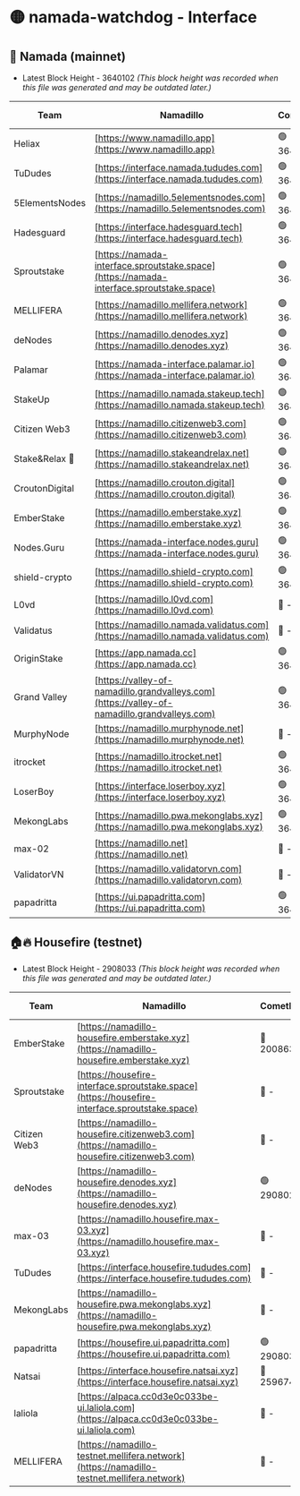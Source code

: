 # 🟡 namada-watchdog - Interface

## 🚀 Namada (mainnet)
- Latest Block Height - 3640102 *(This block height was recorded when this file was generated and may be outdated later.)*

| Team | Namadillo | CometBFT | Indexer | MASP Indexer |
|-|-|-|-|-|
| Heliax | [https://www.namadillo.app](https://www.namadillo.app) | 🟢 3640078 | 🟢 3640078 | 🟢 3640078 |
| TuDudes | [https://interface.namada.tududes.com](https://interface.namada.tududes.com) | 🟢 3640078 | 🟢 3640078 | 🟢 3640078 |
| 5ElementsNodes | [https://namadillo.5elementsnodes.com](https://namadillo.5elementsnodes.com) | 🟢 3640078 | 🟢 3640078 | 🟢 3640078 |
| Hadesguard | [https://interface.hadesguard.tech](https://interface.hadesguard.tech) | 🟢 3640079 | 🟢 3640079 | 🟢 3640079 |
| Sproutstake | [https://namada-interface.sproutstake.space](https://namada-interface.sproutstake.space) | 🟢 3640079 | 🟢 3640079 | 🟢 3640080 |
| MELLIFERA | [https://namadillo.mellifera.network](https://namadillo.mellifera.network) | 🟢 3640080 | 🟢 3640080 | 🟢 3640080 |
| deNodes | [https://namadillo.denodes.xyz](https://namadillo.denodes.xyz) | 🟢 3640081 | 🟢 3640081 | 🟢 3640081 |
| Palamar | [https://namada-interface.palamar.io](https://namada-interface.palamar.io) | 🟢 3640081 | 🟢 3640081 | 🟢 3640081 |
| StakeUp | [https://namadillo.namada.stakeup.tech](https://namadillo.namada.stakeup.tech) | 🟢 3640082 | 🟢 3640082 | 🟢 3640082 |
| Citizen Web3 | [https://namadillo.citizenweb3.com](https://namadillo.citizenweb3.com) | 🟢 3640083 | 🟢 3640083 | 🟢 3640083 |
| Stake&Relax 🦥 | [https://namadillo.stakeandrelax.net](https://namadillo.stakeandrelax.net) | 🟢 3640083 | 🟢 3640083 | 🟢 3640083 |
| CroutonDigital | [https://namadillo.crouton.digital](https://namadillo.crouton.digital) | 🟢 3640084 | 🟢 3640084 | 🟢 3640084 |
| EmberStake | [https://namadillo.emberstake.xyz](https://namadillo.emberstake.xyz) | 🟢 3640084 | 🟢 3640084 | 🟢 3640084 |
| Nodes.Guru | [https://namada-interface.nodes.guru](https://namada-interface.nodes.guru) | 🟢 3640085 | 🟢 3640085 | 🟢 3640085 |
| shield-crypto | [https://namadillo.shield-crypto.com](https://namadillo.shield-crypto.com) | 🟢 3640085 | 🟢 3640085 | 🟢 3640085 |
| L0vd | [https://namadillo.l0vd.com](https://namadillo.l0vd.com) | 🔴 - | 🔴 - | 🔴 - |
| Validatus | [https://namadillo.namada.validatus.com](https://namadillo.namada.validatus.com) | 🔴 - | 🔴 - | 🔴 - |
| OriginStake | [https://app.namada.cc](https://app.namada.cc) | 🟢 3640093 | 🟢 3640093 | 🟢 3640093 |
| Grand Valley | [https://valley-of-namadillo.grandvalleys.com](https://valley-of-namadillo.grandvalleys.com) | 🟢 3640094 | 🟢 3640093 | 🟢 3640093 |
| MurphyNode | [https://namadillo.murphynode.net](https://namadillo.murphynode.net) | 🔴 - | 🔴 - | 🔴 - |
| itrocket | [https://namadillo.itrocket.net](https://namadillo.itrocket.net) | 🟢 3640096 | 🟢 3640096 | 🟢 3640096 |
| LoserBoy | [https://interface.loserboy.xyz](https://interface.loserboy.xyz) | 🟢 3640096 | 🟢 3640096 | 🟢 3640096 |
| MekongLabs | [https://namadillo.pwa.mekonglabs.xyz](https://namadillo.pwa.mekonglabs.xyz) | 🟢 3640097 | 🟢 3640097 | 🟢 3640097 |
| max-02 | [https://namadillo.net](https://namadillo.net) | 🔴 - | 🔴 - | 🔴 - |
| ValidatorVN | [https://namadillo.validatorvn.com](https://namadillo.validatorvn.com) | 🔴 - | 🔴 - | 🔴 - |
| papadritta | [https://ui.papadritta.com](https://ui.papadritta.com) | 🟢 3640102 | 🟢 3640102 | 🟢 3640101 |

## 🏠🔥 Housefire (testnet)
- Latest Block Height - 2908033 *(This block height was recorded when this file was generated and may be outdated later.)*

| Team | Namadillo | CometBFT | Indexer | MASP Indexer |
|-|-|-|-|-|
| EmberStake | [https://namadillo-housefire.emberstake.xyz](https://namadillo-housefire.emberstake.xyz) | 🔴 2008636 | 🔴 - | 🔴 - |
| Sproutstake | [https://housefire-interface.sproutstake.space](https://housefire-interface.sproutstake.space) | 🔴 - | 🔴 - | 🔴 - |
| Citizen Web3 | [https://namadillo-housefire.citizenweb3.com](https://namadillo-housefire.citizenweb3.com) | 🔴 - | 🔴 - | 🔴 - |
| deNodes | [https://namadillo-housefire.denodes.xyz](https://namadillo-housefire.denodes.xyz) | 🟢 2908021 | 🟢 2908021 | 🟢 2908021 |
| max-03 | [https://namadillo.housefire.max-03.xyz](https://namadillo.housefire.max-03.xyz) | 🔴 - | 🔴 - | 🔴 - |
| TuDudes | [https://interface.housefire.tududes.com](https://interface.housefire.tududes.com) | 🔴 - | 🔴 2871048 | 🔴 2871048 |
| MekongLabs | [https://namadillo-housefire.pwa.mekonglabs.xyz](https://namadillo-housefire.pwa.mekonglabs.xyz) | 🔴 - | 🔴 2871048 | 🔴 2871048 |
| papadritta | [https://housefire.ui.papadritta.com](https://housefire.ui.papadritta.com) | 🟢 2908033 | 🟢 2908033 | 🟢 2908032 |
| Natsai | [https://interface.housefire.natsai.xyz](https://interface.housefire.natsai.xyz) | 🔴 2596741 | 🔴 2596741 | 🔴 2596741 |
| laliola | [https://alpaca.cc0d3e0c033be-ui.laliola.com](https://alpaca.cc0d3e0c033be-ui.laliola.com) | 🔴 - | 🔴 - | 🔴 - |
| MELLIFERA | [https://namadillo-testnet.mellifera.network](https://namadillo-testnet.mellifera.network) | 🔴 - | 🔴 2778001 | 🔴 2607259 |

